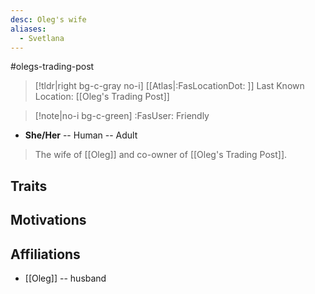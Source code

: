 ```yaml
---
desc: Oleg's wife
aliases:
  - Svetlana
---
```

#olegs-trading-post
>[!tldr|right bg-c-gray no-i] [[Atlas|:FasLocationDot: ]] Last Known Location: [[Oleg's Trading Post]]

>[!note|no-i bg-c-green] :FasUser: Friendly

- **She/Her** -- Human -- Adult

>The wife of [[Oleg]] and co-owner of [[Oleg's Trading Post]].

## Traits


## Motivations


## Affiliations
- [[Oleg]] -- husband